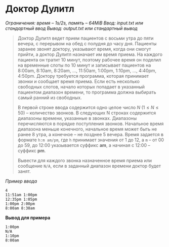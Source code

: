 # Доктор Дулитл

*Ограничения: время – 1s/2s, память – 64MiB Ввод: input.txt или стандартный ввод Вывод: output.txt или стандартный вывод*

> Доктор Дулитл ведет прием пациентов с восьми утра до пяти вечера, с перерывом на обед с полудня до часу дня. Пациенты заранее звонят доктору, указывают время, когда они смогут прийти, а доктор Дулитл назначает им время приема. На каждого пациента он тратит 10 минут, поэтому рабочее время он поделил на временные слоты по 10 минут и записывает пациентов на 8:00am, 8:10am, 8:20am, …, 11:50am, 1:00pm, 1:10pm, …, 4:40pm, 4:50pm. Доктору требуется программа, которая принимает звонки и сообщает время приема. Если есть несколько свободных слотов, начало которых попадает в указанный пациентом диапазон времени, то программа должна выбирать самый ранний из свободных.
>
> В первой строке ввода содержится одно целое число $N$ $(1≤N≤50)$ – количество звонков. В следующих N строках содержится диапазоны времени, указанные в звонках. Диапазоны перечисляются в порядке поступления звонков. Начальное время диапазона меньше конечного, начальное время может быть не ранее 8 утра, а конечное – не позднее 5 вечера. Время задается в формате `h:m am/pm`, где `h` принимает значения от 1 до 12, а `m` – от 00 до 59, до 12:00 указывается суффикс **am**, а начиная с 12:00 – суффикс **pm**.
>
> Вывести для каждого звонка назначенное время приема или сообщение `N/A`, если в заданный диапазон времени доктор будет занят.

*Пример ввода*
```
4
11:51am 1:00pm
12:35pm 1:05pm
1:00pm 2:00pm
8:00am 8:30am
```
**Вывод для примера**
```
1:00pm
N/A
1:10pm
8:00am
```
